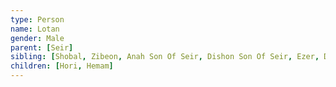 ```yaml
---
type: Person
name: Lotan
gender: Male
parent: [Seir]
sibling: [Shobal, Zibeon, Anah Son Of Seir, Dishon Son Of Seir, Ezer, Dishan, Timna]
children: [Hori, Hemam]
---
```

